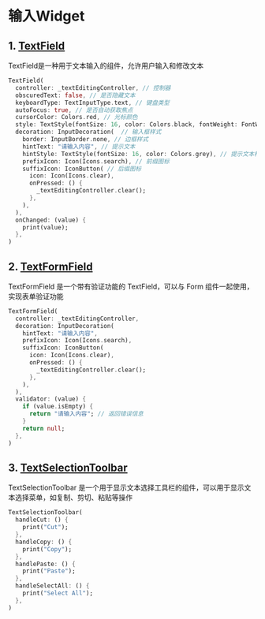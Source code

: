 # 输入Widget

## 1. [TextField](https://api.flutter.dev/flutter/material/TextField-class.html)

‌TextField‌是一种用于文本输入的组件，允许用户输入和修改文本

```dart
TextField(
  controller: _textEditingController, // 控制器
  obscuredText: false, // 是否隐藏文本
  keyboardType: TextInputType.text, // 键盘类型
  autoFocus: true, // 是否自动获取焦点
  cursorColor: Colors.red, // 光标颜色
  style: TextStyle(fontSize: 16, color: Colors.black, fontWeight: FontWeight.bold), // 输入文本样式
  decoration: InputDecoration(  // 输入框样式
    border: InputBorder.none, // 边框样式
    hintText: "请输入内容", // 提示文本
    hintStyle: TextStyle(fontSize: 16, color: Colors.grey), // 提示文本样式
    prefixIcon: Icon(Icons.search), // 前缀图标
    suffixIcon: IconButton( // 后缀图标
      icon: Icon(Icons.clear),
      onPressed: () {
        _textEditingController.clear();
      },
    ),
  ),
  onChanged: (value) {
    print(value);
  },
)
```

## 2. [TextFormField](https://api.flutter.dev/flutter/material/TextFormField-class.html)

TextFormField 是一个带有验证功能的 TextField，可以与 Form 组件一起使用，实现表单验证功能

```dart
TextFormField(
  controller: _textEditingController,
  decoration: InputDecoration(
    hintText: "请输入内容",
    prefixIcon: Icon(Icons.search),
    suffixIcon: IconButton(
      icon: Icon(Icons.clear),
      onPressed: () {
        _textEditingController.clear();
      },
    ),
  ),
  validator: (value) {
    if (value.isEmpty) {
      return "请输入内容"; // 返回错误信息
    }
    return null;
  },
)
```

## 3. [TextSelectionToolbar](https://api.flutter.dev/flutter/material/TextSelectionToolbar-class.html)

TextSelectionToolbar 是一个用于显示文本选择工具栏的组件，可以用于显示文本选择菜单，如复制、剪切、粘贴等操作

```dart
TextSelectionToolbar(
  handleCut: () {
    print("Cut");
  },
  handleCopy: () {
    print("Copy");
  },
  handlePaste: () {
    print("Paste");
  },
  handleSelectAll: () {
    print("Select All");
  },
)
```






